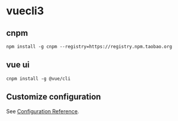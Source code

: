 # vuecli3

## cnpm
```
npm install -g cnpm --registry=https://registry.npm.taobao.org
```

## vue ui
```
cnpm install -g @vue/cli
```

## Customize configuration
See [Configuration Reference](https://cli.vuejs.org/config/).